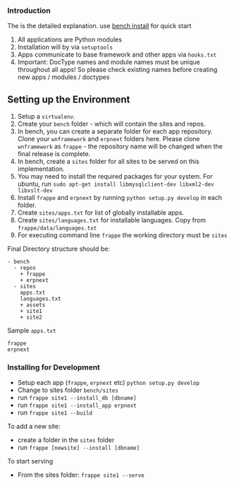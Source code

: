 ### Introduction

The is the detailed explanation. use [bench install](apps/frappe-framework/developer-guide/install) for quick start

1. All applications are Python modules
1. Installation will by via `setuptools`
1. Apps communicate to base framework and other apps via `hooks.txt`
1. Important: DocType names and module names must be unique throughout all apps! So please check existing names before creating new apps / modules / doctypes

## Setting up the Environment

1. Setup a `virtualenv`.
1. Create your `bench` folder - which will contain the sites and repos.
1. In bench, you can create a separate folder for each app repository. Clone your `wnframework` and `erpnext` folders here. Please clone `wnframework` as `frappe` - the repository name will be changed when the final release is complete.
1. In bench, create a `sites` folder for all sites to be served on this implementation.
1. You may need to install the required packages for your system. For ubuntu, run
    `sudo apt-get install libmysqlclient-dev libxml2-dev libxslt-dev`
1. Install `frappe` and `erpnext` by running `python setup.py develop` in each folder.
1. Create `sites/apps.txt` for list of globally installable apps.
1. Create `sites/languages.txt` for installable languages. Copy from `frappe/data/languages.txt`
1. For executing command line `frappe` the working directory must be `sites`

Final Directory structure should be:

```
- bench
  - repos
    + frappe
    + erpnext
  - sites
    apps.txt
    languages.txt
    + assets
    + site1
    + site2
```

Sample `apps.txt`

```
frappe
erpnext
```

### Installing for Development

- Setup each app (`frappe`, `erpnext` etc) `python setup.py develop`
- Change to sites folder `bench/sites`
- run `frappe site1 --install_db [dbname]`
- run `frappe site1 --install_app erpnext`
- run `frappe site1 --build`

To add a new site:

- create a folder in the `sites` folder
- run `frappe [newsite] --install [dbname]`
 
To start serving

- From the sites folder: `frappe site1 --serve`

